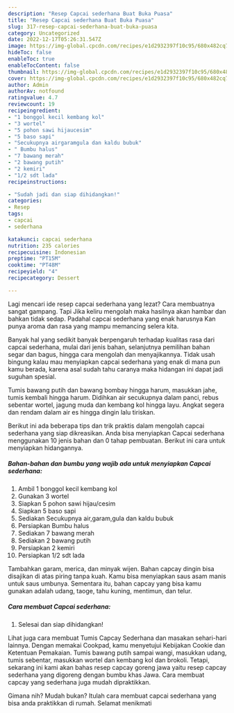 ```yaml
---
description: "Resep Capcai sederhana Buat Buka Puasa"
title: "Resep Capcai sederhana Buat Buka Puasa"
slug: 317-resep-capcai-sederhana-buat-buka-puasa
category: Uncategorized
date: 2022-12-17T05:26:31.547Z
image: https://img-global.cpcdn.com/recipes/e1d2932397f10c95/680x482cq70/capcai-sederhana-foto-resep-utama.jpg
hideToc: false
enableToc: true
enableTocContent: false
thumbnail: https://img-global.cpcdn.com/recipes/e1d2932397f10c95/680x482cq70/capcai-sederhana-foto-resep-utama.jpg
cover: https://img-global.cpcdn.com/recipes/e1d2932397f10c95/680x482cq70/capcai-sederhana-foto-resep-utama.jpg
author: Admin
authorAv: notfound
ratingvalue: 4.7
reviewcount: 19
recipeingredient:
- "1 bonggol kecil kembang kol"
- "3 wortel"
- "5 pohon sawi hijaucesim"
- "5 baso sapi"
- "Secukupnya airgaramgula dan kaldu bubuk"
- " Bumbu halus"
- "7 bawang merah"
- "2 bawang putih"
- "2 kemiri"
- "1/2 sdt lada"
recipeinstructions:

- "Sudah jadi dan siap dihidangkan!"
categories:
- Resep
tags:
- capcai
- sederhana

katakunci: capcai sederhana 
nutrition: 235 calories
recipecuisine: Indonesian
preptime: "PT15M"
cooktime: "PT48M"
recipeyield: "4"
recipecategory: Dessert

---
```



Lagi mencari ide resep capcai sederhana yang lezat? Cara membuatnya sangat gampang. Tapi Jika keliru mengolah maka hasilnya akan hambar dan bahkan tidak sedap. Padahal capcai sederhana yang enak harusnya Kan punya aroma dan rasa yang mampu memancing selera kita.


Banyak hal yang sedikit banyak berpengaruh terhadap kualitas rasa dari capcai sederhana, mulai dari jenis bahan, selanjutnya pemilihan bahan segar dan bagus, hingga cara mengolah dan menyajikannya. Tidak usah bingung kalau mau menyiapkan capcai sederhana yang enak di mana pun kamu berada, karena asal sudah tahu caranya maka hidangan ini dapat jadi suguhan spesial.

Tumis bawang putih dan bawang bombay hingga harum, masukkan jahe, tumis kembali hingga harum. Didihkan air secukupnya dalam panci, rebus sebentar wortel, jagung muda dan kembang kol hingga layu. Angkat segera dan rendam dalam air es hingga dingin lalu tiriskan.


Berikut ini ada beberapa tips dan trik praktis dalam mengolah capcai sederhana yang siap dikreasikan. Anda bisa menyiapkan Capcai sederhana menggunakan 10 jenis bahan dan 0 tahap pembuatan. Berikut ini cara untuk menyiapkan hidangannya.

<!--inarticleads1-->

##### Bahan-bahan dan bumbu yang wajib ada untuk menyiapkan Capcai sederhana:

1. Ambil 1 bonggol kecil kembang kol
1. Gunakan 3 wortel
1. Siapkan 5 pohon sawi hijau/cesim
1. Siapkan 5 baso sapi
1. Sediakan Secukupnya air,garam,gula dan kaldu bubuk
1. Persiapkan  Bumbu halus
1. Sediakan 7 bawang merah
1. Sediakan 2 bawang putih
1. Persiapkan 2 kemiri
1. Persiapkan 1/2 sdt lada


Tambahkan garam, merica, dan minyak wijen. Bahan capcay dingin bisa disajikan di atas piring tanpa kuah. Kamu bisa menyiapkan saus asam manis untuk saus umbunya. Sementara itu, bahan capcay yang bisa kamu gunakan adalah udang, taoge, tahu kuning, mentimun, dan telur. 

<!--inarticleads2-->

##### Cara membuat Capcai sederhana:


1. Selesai dan siap dihidangkan!

Lihat juga cara membuat Tumis Capcay Sederhana dan masakan sehari-hari lainnya. Dengan memakai Cookpad, kamu menyetujui Kebijakan Cookie dan Ketentuan Pemakaian. Tumis bawang putih sampai wangi, masukkan udang, tumis sebentar, masukkan wortel dan kembang kol dan brokoli. Tetapi, sekarang ini kami akan bahas resep capcay goreng jawa yaitu resep capcay sederhana yang digoreng dengan bumbu khas Jawa. Cara membuat capcay yang sederhana juga mudah dipraktikkan. 

Gimana nih? Mudah bukan? Itulah cara membuat capcai sederhana yang bisa anda praktikkan di rumah. Selamat menikmati
